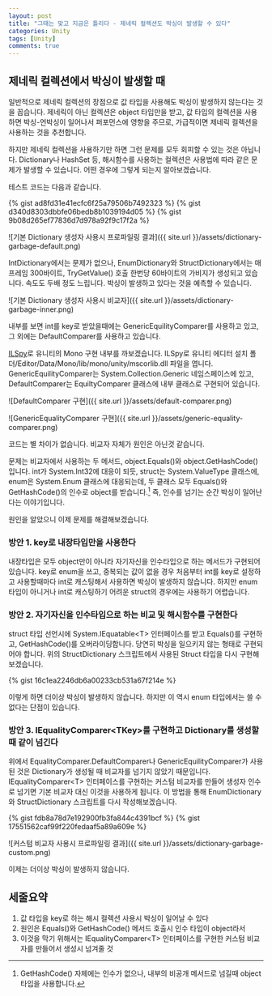 ```yaml
---
layout: post
title: "그때는 맞고 지금은 틀리다 - 제네릭 컬렉션도 박싱이 발생할 수 있다"
categories: Unity
tags: [Unity]
comments: true
---
```

## 제네릭 컬렉션에서 박싱이 발생할 때

일반적으로 제네릭 컬렉션의 장점으로 값 타입을 사용해도 박싱이 발생하지 않는다는 것을 꼽습니다. 제네릭이 아닌 컬렉션은 object 타입만을 받고, 값 타입의 컬렉션을 사용하면 박싱-언박싱이 일어나서 퍼포먼스에 영향을 주므로, 가급적이면 제네릭 컬렉션을 사용하는 것을 추천합니다.

하지만 제네릭 컬렉션을 사용하기만 하면 그런 문제를 모두 회피할 수 있는 것은 아닙니다. Dictionary나 HashSet 등, 해시함수를 사용하는 컬렉션은 사용법에 따라 같은 문제가 발생할 수 있습니다. 어떤 경우에 그렇게 되는지 알아보겠습니다.

테스트 코드는 다음과 같습니다.

{% gist ad8fd31e41ecfc6f25a79506b7492323 %}
{% gist d340d8303dbbfe06bedb8b1039194d05 %}
{% gist 9b08d265ef77836d7d978a92f9c17f2a %}

![기본 Dictionary 생성자 사용시 프로파일링 결과]({{ site.url }}/assets/dictionary-garbage-default.png)

IntDictionary에서는 문제가 없으나, EnumDictionary와 StructDictionary에서는 매프레임 300바이트, TryGetValue() 호출 한번당 60바이트의 가비지가 생성되고 있습니다. 속도도 두배 정도 느립니다. 박싱이 발생하고 있다는 것을 예측할 수 있습니다.

![기본 Dictionary 생성자 사용시 비교자]({{ site.url }}/assets/dictionary-garbage-inner.png)

내부를 보면 int를 key로 받았을때에는 GenericEquilityComparer를 사용하고 있고, 그 외에는 DefaultComparer를 사용하고 있습니다.

[ILSpy](https://github.com/icsharpcode/ILSpy)로 유니티의 Mono 구현 내부를 까보겠습니다. ILSpy로 유니티 에디터 설치 폴더/Editor/Data/Mono/lib/mono/unity/mscorlib.dll 파일을 엽니다. GenericEquilityComparer는 System.Collection.Generic 네임스페이스에 있고, DefaultComparer는 EquiltyComparer 클래스에 내부 클래스로 구현되어 있습니다.

![DefaultComparer 구현]({{ site.url }}/assets/default-comparer.png)

![GenericEqualityComparer 구현]({{ site.url }}/assets/generic-equality-comparer.png)

코드는 별 차이가 없습니다. 비교자 자체가 원인은 아닌것 같습니다.

문제는 비교자에서 사용하는 두 메서드, object.Equals()와 object.GetHashCode()입니다. int가 System.Int32에 대응이 되듯, struct는 System.ValueType 클래스에, enum은 System.Enum 클래스에 대응되는데, 두 클래스 모두 Equals()와 GetHashCode()의 인수로 object를 받습니다.[^1] 즉, 인수를 넘기는 순간 박싱이 일어난다는 이야기입니다.

[^1]: GetHashCode() 자체에는 인수가 없으나, 내부의 비공개 메서드로 넘길때 object 타입을 사용합니다.

원인을 알았으니 이제 문제를 해결해보겠습니다.

### 방안 1. key로 내장타입만을 사용한다

내장타입은 모두 object만이 아니라 자기자신을 인수타입으로 하는 메서드가 구현되어 있습니다. key로 enum을 쓰고, 중복되는 값이 없을 경우 처음부터 int를 key로 설정하고 사용할때마다 int로 캐스팅해서 사용하면 박싱이 발생하지 않습니다. 하지만 enum 타입이 아니거나 int로 캐스팅하기 어려운 struct의 경우에는 사용하기 어렵습니다.

### 방안 2. 자기자신을 인수타입으로 하는 비교 및 해시함수를 구현한다

struct 타입 선언시에 System.IEquatable\<T\> 인터페이스를 받고 Equals()를 구현하고, GetHashCode()를 오버라이딩합니다. 당연히 박싱을 일으키지 않는 형태로 구현되어야 합니다. 위의 StructDictionary 스크립트에서 사용된 Struct 타입을 다시 구현해보겠습니다.

{% gist 16c1ea2246db6a00233cb531a67f214e %}

이렇게 하면 더이상 박싱이 발생하지 않습니다. 하지만 이 역시 enum 타입에서는 쓸 수 없다는 단점이 있습니다.

### 방안 3. IEqualityComparer\<TKey\>를 구현하고 Dictionary를 생성할때 같이 넘긴다

위에서 EqualityComparer.DefaultComparer나 GenericEquilityComparer가 사용된 것은 Dictionary가 생성될 때 비교자를 넘기지 않았기 때문입니다. IEqualityComparer\<T\> 인터페이스를 구현하는 커스텀 비교자를 만들어 생성자 인수로 넘기면 기본 비교자 대신 이것을 사용하게 됩니다. 이 방법을 통해 EnumDictionary와 StructDictionary 스크립트를 다시 작성해보겠습니다.

{% gist fdb8a78d7e192900fb3fa844c4391bcf %}
{% gist 17551562caf99f220fedaaf5a89a609e %}

![커스텀 비교자 사용시 프로파일링 결과]({{ site.url }}/assets/dictionary-garbage-custom.png)

이제는 더이상 박싱이 발생하지 않습니다.

## 세줄요약

1. 값 타입을 key로 하는 해시 컬렉션 사용시 박싱이 일어날 수 있다
2. 원인은 Equals()와 GetHashCode() 메서드 호출시 인수 타입이 object라서
3. 이것을 막기 위해서는 IEqualityComparer\<T\> 인터페이스를 구현한 커스텀 비교자를 만들어서 생성시 넘겨줄 것
